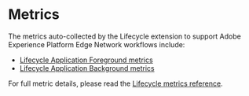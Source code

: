 # Metrics

The metrics auto-collected by the Lifecycle extension to support Adobe Experience Platform Edge Network workflows include:

* [Lifecycle Application Foreground metrics](../mobile-core/lifecycle/metrics.md#lifecycle-application-foreground-metrics)
* [Lifecycle Application Background metrics](../mobile-core/lifecycle/metrics.md#lifecycle-application-background-metrics)

For full metric details, please read the [Lifecycle metrics reference](../mobile-core/lifecycle/metrics.md).
